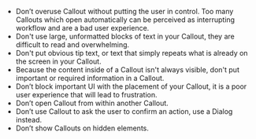 - Don’t overuse Callout without putting the user in control. Too many Callouts which open automatically can be perceived as interrupting workflow and are a bad user experience.
- Don't use large, unformatted blocks of text in your Callout, they are difficult to read and overwhelming.
- Don't put obvious tip text, or text that simply repeats what is already on the screen in your Callout.
- Because the content inside of a Callout isn't always visible, don't put important or required information in a Callout.
- Don’t block important UI with the placement of your Callout, it is a poor user experience that will lead to frustration.
- Don’t open Callout from within another Callout.
- Don’t use Callout to ask the user to confirm an action, use a Dialog instead.
- Don’t show Callouts on hidden elements.